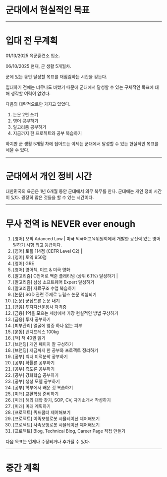 # 군대에서 현실적인 목표

----------------------------------------------------------------------

# 입대 전 무계획

01/13/2025 육군훈련소 입소.

06/10/2025 현재, 군 생활 5개월차.

군에 있는 동안 달성할 목표를 재점검하는 시간을 갖는다.

입대하기 전에는 너무나도 바빴기 때문에 군대에서 달성할 수 있는 구체적인 목표에 대해 생각할 여력이 없었다.

다음의 대략적으로만 가지고 있었다.

1. 논문 2편 쓰기
2. 영어 공부하기
3. 알고리즘 공부하기
4. 지금까지 한 프로젝트와 공부 복습하기

하지만 군 생활 5개월 차에 접어드는 이제는 군대에서 달성할 수 있는 현실적인 목표를 세울 수 있다.

----------------------------------------------------------------------

# 군대에서 개인 정비 시간

대한민국의 육군은 1년 6개월 동안 군대에서 의무 복무를 한다. 군대에는 개인 정비 시간이 있다. 굉장히 많은 것들을 할 수 있는 시간이다.

----------------------------------------------------------------------

# 무사 전역 is NEVER ever enough

1. [영어] 오픽 Adanced Low | 미국 외국어교육위원회에서 개발한 공신력 있는 영어 말하기 시험 최고 등급이다.
2. [영어] 토플 114점 (CEFR Level C2) | 
3. [영어] 토익 950점
4. [영어] GRE
5. [영어] 영어책, 미드 & 미국 영화
6. [알고리즘] C언어로 백준 플레티넘 (상위 6.1%) 달성하기 |
7. [알고리즘] 삼성 소프트웨어 Expert 달성하기
8. [알고리즘] 자료구조 수업 복습하기
9. [논문] SGD 관련 주제로 뉴립스 논문 억셉되기
10. [논문] 군집드론 논문 내기
11. [금융] 투자자산운용사 자격증
12. [금융] 1억을 모으는 세상에서 가장 현실적인 방법 구상하기
13. [금융] 투자 공부하기
14. [피부관리] 얼굴에 염증 하나 없는 피부
15. [운동] 밴치프레스 100kg
16. [책] 책 40권 읽기
17. [브랜딩] 개인 페이지 잘 구성하기
18. [브랜딩] 지금까지 한 공부와 프로젝트 정리하기
19. [공부] 벡터 미적분학 공부하기
20. [공부] 확률론 공부하기
21. [공부] 측도론 공부하기
22. [공부] 강화학습 공부하기
23. [공부] 생성 모델 공부하기
24. [공부] 학부에서 배운 것 복습하기
25. [미래] 교환학생 준비하기
26. [미래] 해외 대학 찾기, SOP, CV, 자기소개서 작성하기
27. [미래] 미래 계획하기
28. [프로젝트] 쿼드콥터 제어해보기
29. [프로젝트] 이족보행로봇 시뮬레이션 제어해보기
30. [프로젝트] 사족보행로봇 시뮬레이션 제어해보기
31. [프로젝트] Blog, Technical Blog, Career Page 직접 만들기

다음 목표는 언제나 수정되거나 추가될 수 있다.

----------------------------------------------------------------------

# 중간 계획
